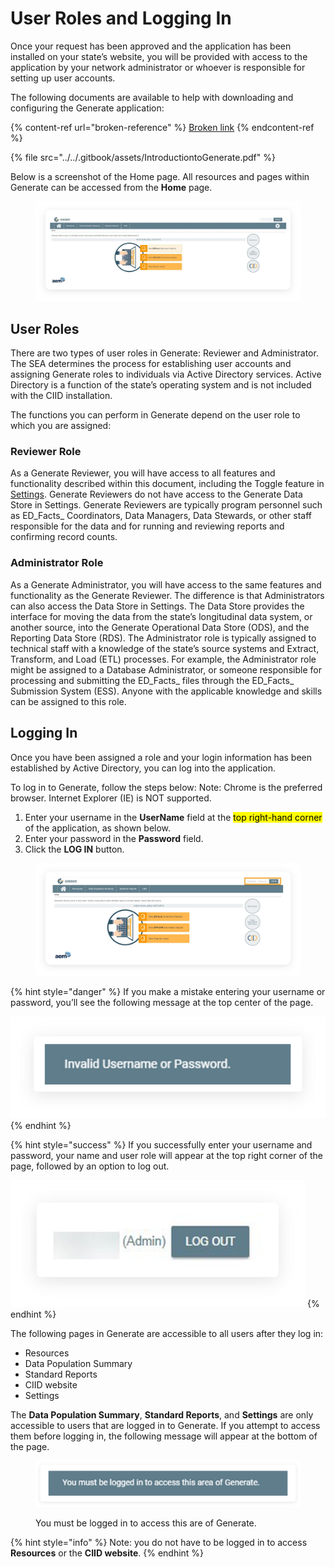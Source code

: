 # User Roles and Logging In

Once your request has been approved and the application has been installed on your state’s website, you will be provided with access to the application by your network administrator or whoever is responsible for setting up user accounts.&#x20;

The following documents are available to help with downloading and configuring the Generate application:

{% content-ref url="broken-reference" %}
[Broken link](broken-reference)
{% endcontent-ref %}

{% file src="../../.gitbook/assets/IntroductiontoGenerate.pdf" %}

Below is a screenshot of the Home page. All resources and pages within Generate can be accessed from the **Home** page.

<figure><img src="../../.gitbook/assets/image (180).png" alt=""><figcaption></figcaption></figure>

## User Roles

There are two types of user roles in Generate: Reviewer and Administrator. The SEA determines the process for establishing user accounts and assigning Generate roles to individuals via Active Directory services. Active Directory is a function of the state’s operating system and is not included with the CIID installation.

The functions you can perform in Generate depend on the user role to which you are assigned:

### Reviewer Role

As a Generate Reviewer, you will have access to all features and functionality described within this document, including the Toggle feature in [Settings](../settings/). Generate Reviewers do not have access to the Generate Data Store in Settings. Generate Reviewers are typically program personnel such as ED_Facts_ Coordinators, Data Managers, Data Stewards, or other staff responsible for the data and for running and reviewing reports and confirming record counts.

### Administrator Role

As a Generate Administrator, you will have access to the same features and functionality as the Generate Reviewer. The difference is that Administrators can also access the Data Store in Settings. The Data Store provides the interface for moving the data from the state’s longitudinal data system, or another source, into the Generate Operational Data Store (ODS), and the Reporting Data Store (RDS). The Administrator role is typically assigned to technical staff with a knowledge of the state’s source systems and Extract, Transform, and Load (ETL) processes. For example, the Administrator role might be assigned to a Database Administrator, or someone responsible for processing and submitting the ED_Facts_ files through the ED_Facts_ Submission System (ESS). Anyone with the applicable knowledge and skills can be assigned to this role.

## Logging In

Once you have been assigned a role and your login information has been established by Active Directory, you can log into the application.

To log in to Generate, follow the steps below: Note: Chrome is the preferred browser. Internet Explorer (IE) is NOT supported.

1. Enter your username in the **UserName** field at the <mark style="background-color:yellow;">top right-hand corner</mark> of the application, as shown below.
2. Enter your password in the **Password** field.
3. Click the **LOG IN** button.

<figure><img src="../../.gitbook/assets/image (130).png" alt=""><figcaption></figcaption></figure>

{% hint style="danger" %}
If you make a mistake entering your username or password, you’ll see the following message at the top center of the page.

![](<../../.gitbook/assets/image (47).png>)
{% endhint %}

{% hint style="success" %}
If you successfully enter your username and password, your name and user role will appear at the top right corner of the page, followed by an option to log out.

![](<../../.gitbook/assets/image (183).png>)
{% endhint %}

The following pages in Generate are accessible to all users after they log in:

* Resources
* Data Population Summary
* Standard Reports
* CIID website
* Settings

The **Data Population Summary**, **Standard Reports**, and **Settings** are only accessible to users that are logged in to Generate. If you attempt to access them before logging in, the following message will appear at the bottom of the page.

<figure><img src="../../.gitbook/assets/image (179).png" alt=""><figcaption><p>You must be logged in to access this are of Generate.</p></figcaption></figure>

{% hint style="info" %}
Note: you do not have to be logged in to access **Resources** or the **CIID website**.
{% endhint %}

